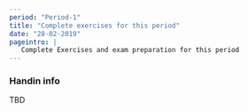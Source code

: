```yaml
---
period: "Period-1"
title: "Complete exercises for this period"
date: "28-02-2019"
pageintro: | 
   Complete Exercises and exam preparation for this period
---
```



### Handin info

TBD
